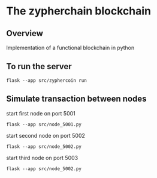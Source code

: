 # The zypherchain blockchain 

## Overview
Implementation of a functional blockchain in python

## To run the server
```
flask --app src/zyphercoin run
```

## Simulate transaction between nodes
start first node on port 5001

```
flask --app src/node_5001.py
```
start second node on port 5002

```
flask --app src/node_5002.py
```
start third node on port 5003

```
flask --app src/node_5002.py
```

## 


